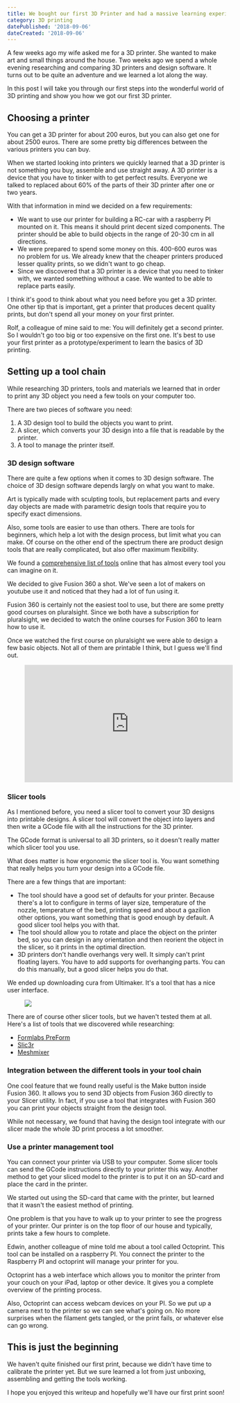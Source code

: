 ```yaml
---
title: We bought our first 3D Printer and had a massive learning experience!
category: 3D printing
datePublished: '2018-09-06'
dateCreated: '2018-09-06'
---
```

<p>A few weeks ago my wife asked me for a 3D printer. She wanted to make art and small things around the house. Two weeks ago we spend a whole evening researching and comparing 3D printers and design software. It turns out to be quite an adventure and we learned a lot along the way.</p><p>In this post I will take you through our first steps into the wonderful world of 3D printing and show you how we got our first 3D printer.</p><h2 id="choosing-a-printer">Choosing a printer</h2><p>You can get a 3D printer for about 200 euros, but you can also get one for about 2500 euros. There are some pretty big differences between the various printers you can buy. </p><p>When we started looking into printers we quickly learned that a 3D printer is not something you buy, assemble and use straight away. A 3D printer is a device that you have to tinker with to get perfect results. Everyone we talked to replaced about 60% of the parts of their 3D printer after one or two years.</p><p>With that information in mind we decided on a few requirements:</p><ul><li>We want to use our printer for building a RC-car with a raspberry PI mounted on it. This means it should print decent sized components. The printer should be able to build objects in the range of 20-30 cm in all directions.<br></li><li>We were prepared to spend some money on this. 400-600 euros was no problem for us. We already knew that the cheaper printers produced lesser quality prints, so we didn't want to go cheap.<br></li><li>Since we discovered that a 3D printer is a device that you need to tinker with, we wanted something without a case. We wanted to be able to replace parts easily.</li></ul><p>I think it's good to think about what you need before you get a 3D printer. One other tip that is important, get a printer that produces decent quality prints, but don't spend all your money on your first printer.</p><p>Rolf, a colleague of mine said to me: You will definitely get a second printer. So I wouldn't go too big or too expensive on the first one. It's best to use your first printer as a prototype/experiment to learn the basics of 3D printing.</p><h2 id="setting-up-a-tool-chain">Setting up a tool chain</h2><p>While researching 3D printers, tools and materials we learned that in order to print any 3D object you need a few tools on your computer too.</p><p>There are two pieces of software you need:</p><ol><li>A 3D design tool to build the objects you want to print.</li><li>A slicer, which converts your 3D design into a file that is readable by the printer.</li><li>A tool to manage the printer itself.</li></ol><h3 id="3d-design-software">3D design software</h3><p>There are quite a few options when it comes to 3D design software. The choice of 3D design software depends largly on what you want to make.</p><p>Art is typically made with sculpting tools, but replacement parts and every day objects are made with parametric design tools that require you to specify exact dimensions.</p><p>Also, some tools are easier to use than others. There are tools for beginners, which help a lot with the design process, but limit what you can make. Of course on the other end of the spectrum there are product design tools that are really complicated, but also offer maximum flexibility.</p><p>We found a <a href="https://3dprintingforbeginners.com/software-tools/">comprehensive list of tools</a><a> </a>online that has almost every tool you can imagine on it. </p><p>We decided to give Fusion 360 a shot. We've seen a lot of makers on youtube use it and noticed that they had a lot of fun using it. </p><p>Fusion 360 is certainly not the easiest tool to use, but there are some pretty good courses on pluralsight. Since we both have a subscription for pluralsight, we decided to watch the online courses for Fusion 360 to learn how to use it.</p><p>Once we watched the first course on pluralsight we were able to design a few basic objects. Not all of them are printable I think, but I guess we'll find out.</p><figure class="kg-card kg-embed-card"><iframe width="480" height="270" src="https://www.youtube.com/embed/m7wTNl23EaM?feature=oembed" frameborder="0" allow="autoplay; encrypted-media" allowfullscreen></iframe></figure><h3 id="slicer-tools">Slicer tools</h3><p>As I mentioned before, you need a slicer tool to convert your 3D designs into printable designs. A slicer tool will convert the object into layers and then write a GCode file with all the instructions for the 3D printer.</p><p>The GCode format is universal to all 3D printers, so it doesn't really matter which slicer tool you use. </p><p>What does matter is how ergonomic the slicer tool is. You want something that really helps you turn your design into a GCode file.</p><p>There are a few things that are important:</p><ul><li>The tool should have a good set of defaults for your printer. Because there's a lot to configure in terms of layer size, temperature of the nozzle, temperature of the bed, printing speed and about a gazilion other options, you want something that is good enough by default. A good slicer tool helps you with that.<br></li><li>The tool should allow you to rotate and place the object on the printer bed, so you can design in any orientation and then reorient the object in the slicer, so it prints in the optimal direction.<br></li><li>3D printers don't handle overhangs very well. It simply can't print floating layers. You have to add supports for overhanging parts. You can do this manually, but a good slicer helps you do that.</li></ul><p>We ended up downloading cura from Ultimaker. It's a tool that has a nice user interface.</p><figure class="kg-card kg-image-card"><img src="/content/images/2018/09/image.png" class="kg-image"></figure><p>There are of course other slicer tools, but we haven't tested them at all. Here's a list of tools that we discovered while researching:</p><ul><li><a href="https://formlabs.com/tools/preform/">Formlabs PreForm</a></li><li><a href="http://slic3r.org/">Slic3r</a></li><li><a href="https://apps.autodesk.com/FUSION/en/Detail/Index?id=4449224772584128239&amp;appLang=en&amp;os=Win64">Meshmixer</a></li></ul><h3 id="integration-between-the-different-tools-in-your-tool-chain">Integration between the different tools in your tool chain</h3><p>One cool feature that we found really useful is the Make button inside Fusion 360. It allows you to send 3D objects from Fusion 360 directly to your Slicer utility. In fact, if you use a tool that integrates with Fusion 360 you can print your objects straight from the design tool.</p><p>While not necessary, we found that having the design tool integrate with our slicer made the whole 3D print process a lot smoother.</p><h3 id="use-a-printer-management-tool">Use a printer management tool</h3><p>You can connect your printer via USB to your computer. Some slicer tools can send the GCode instructions directly to your printer this way. Another method to get your sliced model to the printer is to put it on an SD-card and place the card in the printer.</p><p>We started out using the SD-card that came with the printer, but learned that it wasn't the easiest method of printing.</p><p>One problem is that you have to walk up to your printer to see the progress of your printer. Our printer is on the top floor of our house and typically, prints take a few hours to complete.</p><p>Edwin, another colleague of mine told me about a tool called Octoprint. This tool can be installed on a raspberry PI. You connect the printer to the Raspberry PI and octoprint will manage your printer for you.</p><p>Octoprint has a web interface which allows you to monitor the printer from your couch on your iPad, laptop or other device. It gives you a complete overview of the printing process. </p><p>Also, Octoprint can access webcam devices on your PI. So we put up a camera next to the printer so we can see what's going on. No more surprises when the filament gets tangled, or the print fails, or whatever else can go wrong.</p><h2 id="this-is-just-the-beginning">This is just the beginning</h2><p>We haven't quite finished our first print, because we didn't have time to calibrate the printer yet. But we sure learned a lot from just unboxing, assembling and getting the tools working.</p><p>I hope you enjoyed this writeup and hopefully we'll have our first print soon!</p>

